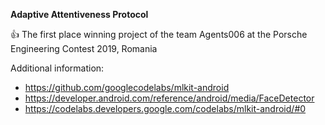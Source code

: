 **Adaptive Attentiveness Protocol**

:+1: The first place winning project of the team Agents006 at the Porsche Engineering Contest 2019, Romania

Additional information:
 - https://github.com/googlecodelabs/mlkit-android
 - https://developer.android.com/reference/android/media/FaceDetector
 - https://codelabs.developers.google.com/codelabs/mlkit-android/#0
